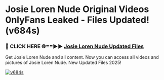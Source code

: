 # Josie Loren Nude Original Videos 0nlyFans Leaked - Files Updated! (v684s)

<h3>🔴 CLICK HERE 🌐==►► <a href="https://tinyurl.com/yc6ubb5a" rel="nofollow">Josie Loren Nude Updated Files</a></h3>

Get Josie Loren Nude and all content. Now you can access all videos and pictures of Josie Loren Nude. New Updated Files 2025!

[![v684s](https://i.imgur.com/7eu0CRL.gif)](https://tinyurl.com/yc6ubb5a)
